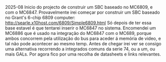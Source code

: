2025-08
Inicio do projecto de construir um SBC baseado no MC6809, e com o MC6847.
Provavelmente irei começar por construir um SBC baseado no Grant's 6-chip 6809 computer:
http://searle.x10host.com/6809/Simple6809.html
Só depois de ter essa base estavel é que tentarei inserir o MC6847 no sistema.
Encomendei um MC6886 que é usado na integração do MC6847 com o MC689, porque ambos concorrem pela utilização do bus para aceder á memória de video, e tal não pode acontecer ao mesmo temp.
Antes de chegar irei ver se consigo uma alternativa recorrendo a integrados comuns da serie 74, ou a um, ou mais GALs.
Por agora fico por uma recolha de datasheets e links relevantes.


